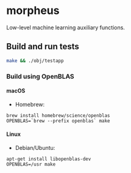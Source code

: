 # morpheus

Low-level machine learning auxiliary functions.

## Build and run tests

```bash
make && ./obj/testapp
```

### Build using OpenBLAS

#### macOS

* Homebrew:

```
brew install homebrew/science/openblas
OPENBLAS=`brew --prefix openblas` make
```

#### Linux

* Debian/Ubuntu:

```
apt-get install libopenblas-dev
OPENBLAS=/usr make
```
